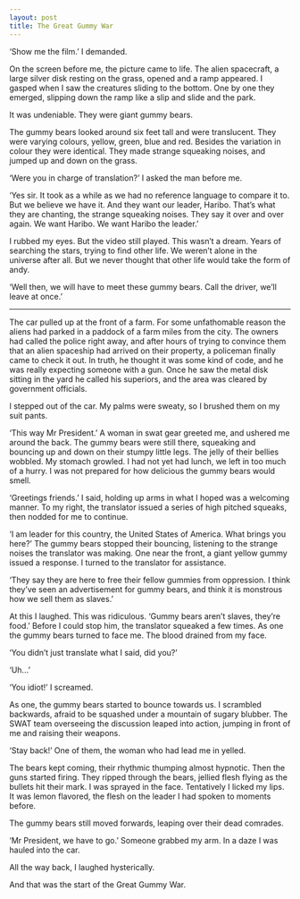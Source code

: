 ```yaml
---
layout: post
title: The Great Gummy War
---
```


‘Show me the film.’ I demanded. 

On the screen before me, the picture came to life. The alien spacecraft, a large silver disk resting on the grass, opened and a ramp appeared. I gasped when I saw the creatures sliding to the bottom. One by one they emerged, slipping down the ramp like a slip and slide and the park. 

It was undeniable. They were giant gummy bears. 

The gummy bears looked around six feet tall and were translucent. They were varying colours, yellow, green, blue and red. Besides the variation in colour they were identical. They made strange squeaking noises, and jumped up and down on the grass. 

‘Were you in charge of translation?’ I asked the man before me. 

‘Yes sir. It took as a while as we had no reference language to compare it to. But we believe we have it. And they want our leader, Haribo. That’s what they are chanting, the strange squeaking noises. They say it over and over again. We want Haribo. We want Haribo the leader.’ 

I rubbed my eyes. But the video still played. This wasn’t a dream. Years of searching the stars, trying to find other life. We weren’t alone in the universe after all. But we never thought that other life would take the form of andy. 

‘Well then, we will have to meet these gummy bears. Call the driver, we’ll leave at once.’ 

*** 

The car pulled up at the front of a farm. For some unfathomable reason the aliens had parked in a paddock of a farm miles from the city. The owners had called the police right away, and after hours of trying to convince them that an alien spaceship had arrived on their property, a policeman finally came to check it out. In truth, he thought it was some kind of code, and he was really expecting someone with a gun. Once he saw the metal disk sitting in the yard he called his superiors, and the area was cleared by government officials. 

I stepped out of the car. My palms were sweaty, so I brushed them on my suit pants. 

‘This way Mr President.’ A woman in swat gear greeted me, and ushered me around the back. 
The gummy bears were still there, squeaking and bouncing up and down on their stumpy little legs. The jelly of their bellies wobbled. My stomach growled. I had not yet had lunch, we left in too much of a hurry. I was not prepared for how delicious the gummy bears would smell. 

‘Greetings friends.’ I said, holding up arms in what I hoped was a welcoming manner. To my right, the translator issued a series of high pitched squeaks, then nodded for me to continue. 

‘I am leader for this country, the United States of America. What brings you here?’ 
The gummy bears stopped their bouncing, listening to the strange noises the translator was making. One near the front, a giant yellow gummy issued a response. I turned to the translator for assistance. 

‘They say they are here to free their fellow gummies from oppression. I think they’ve seen an advertisement for gummy bears, and think it is monstrous how we sell them as slaves.’ 

At this I laughed. This was ridiculous. ‘Gummy bears aren’t slaves, they’re food.’ 
Before I could stop him, the translator squeaked a few times. As one the gummy bears turned to face me. The blood drained from my face.

‘You didn’t just translate what I said, did you?’ 

‘Uh...’

‘You idiot!’ I screamed.

As one, the gummy bears started to bounce towards us. I scrambled backwards, afraid to be squashed under a mountain of sugary blubber. The SWAT team overseeing the discussion leaped into action, jumping in front of me and raising their weapons. 

‘Stay back!’ One of them, the woman who had lead me in yelled. 

The bears kept coming, their rhythmic thumping almost hypnotic. 
Then the guns started firing. They ripped through the bears, jellied flesh flying as the bullets hit their mark. I was sprayed in the face. Tentatively I licked my lips. It was lemon flavored, the flesh on the leader I had spoken to moments before.

The gummy bears still moved forwards, leaping over their dead comrades. 

‘Mr President, we have to go.’ Someone grabbed my arm. In a daze I was hauled into the car. 

All the way back, I laughed hysterically. 

And that was the start of the Great Gummy War. 
 


